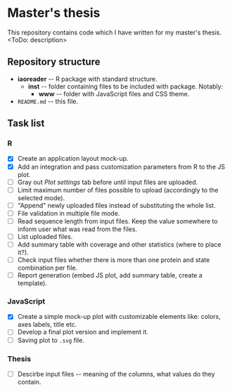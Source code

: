 # Master's thesis

This repository contains code which I have written for my master's thesis.
<ToDo: description>


## Repository structure
* **iaoreader** -- R package with standard structure.
    * **inst** -- folder containing files to be included with package. Notably:
        * **www** -- folder with JavaScript files and CSS theme.
* `README.md` -- this file.


## Task list
### R 
- [x] Create an application layout mock-up.
- [x] Add an integration and pass customization parameters from R to the JS plot.
- [ ] Gray out *Plot settings* tab before until input files are uploaded.
- [ ] Limit maximum number of files possible to upload (accordingly to the selected mode).
- [ ] "Append" newly uploaded files instead of substituting the whole list.
- [ ] File validation in multiple file mode.
- [ ] Read sequence length from input files. Keep the value somewhere to inform user what was read from the files.
- [ ] List uploaded files.
- [ ] Add summary table with coverage and other statistics (where to place it?).
- [ ] Check input files whether there is more than one protein and state combination per file.
- [ ] Report generation (embed JS plot, add summary table, create a template).

### JavaScript
- [x] Create a simple mock-up plot with customizable elements like: colors, axes labels, title etc.
- [ ] Develop a final plot version and implement it.
- [ ] Saving plot to `.svg` file.

### Thesis
- [ ] Descirbe input files -- meaning of the columns, what values do they contain.
